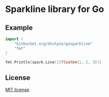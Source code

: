 # Sparkline library for Go

## Example

```Go
import (
	"bitbucket.org/dtolpin/gosparkline"
	"fmt"
)

fmt.Println(spark.Line([]float64{1, 2, 3}))
```

## License

[MIT license](LICENSE).
